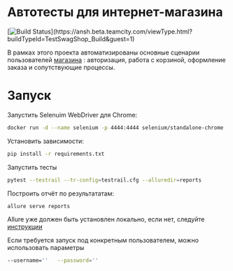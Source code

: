 
# Автотесты для интернет-магазина 

[![Build Status](https://ansh.beta.teamcity.com/app/rest/builds/buildType:(id:TestSwagShop_Build)/statusIcon)](https://ansh.beta.teamcity.com/viewType.html?buildTypeId=TestSwagShop_Build&guest=1)


В рамках этого проекта автоматизированы основные сценарии пользователей [магазина](http://automationpractice.com) : авторизация, работа с корзиной, оформление заказа и сопутствующие процессы.

# Запуск

Запустить Selenuim WebDriver для Chrome:

```bash
docker run -d --name selenium -p 4444:4444 selenium/standalone-chrome
```
Установить зависимости:
```bash
pip install -r requirements.txt
```
Запустить тесты
```bash
pytest --testrail --tr-config=testrail.cfg --alluredir=reports
```
Построить отчёт по результататам:

```bash
allure serve reports
```
Allure уже должен быть установлен локально, если нет, следуйте [инструкции](https://docs.qameta.io/allure/ "инструкции")

Если требуется запуск под конкретным пользователем, можно использовать параметры
 ```bash
--username=''   --password=''
```
